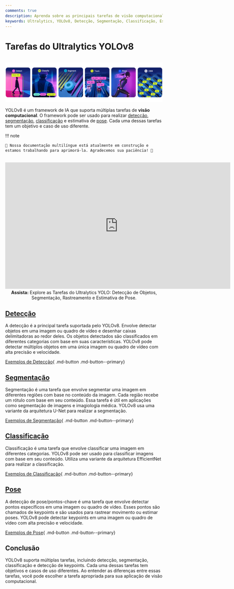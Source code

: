 ```yaml
---
comments: true
description: Aprenda sobre as principais tarefas de visão computacional que o YOLOv8 pode realizar, incluindo detecção, segmentação, classificação e estimativa de pose. Entenda seus usos em seus projetos de IA.
keywords: Ultralytics, YOLOv8, Detecção, Segmentação, Classificação, Estimativa de Pose, Framework de IA, Tarefas de Visão Computacional
---
```


# Tarefas do Ultralytics YOLOv8

<br>
<img width="1024" src="https://raw.githubusercontent.com/ultralytics/assets/main/im/banner-tasks.png" alt="Tarefas suportadas pelo Ultralytics YOLO">

YOLOv8 é um framework de IA que suporta múltiplas tarefas de **visão computacional**. O framework pode ser usado para realizar [detecção](detect.md), [segmentação](segment.md), [classificação](classify.md) e estimativa de [pose](pose.md). Cada uma dessas tarefas tem um objetivo e caso de uso diferente.

!!! note
    
    🚧 Nossa documentação multilíngue está atualmente em construção e estamos trabalhando para aprimorá-la. Agradecemos sua paciência! 🙏

<p align="center">
  <br>
  <iframe width="720" height="405" src="https://www.youtube.com/embed/NAs-cfq9BDw"
    title="Reprodutor de vídeo do YouTube" frameborder="0"
    allow="accelerometer; autoplay; clipboard-write; encrypted-media; gyroscope; picture-in-picture; web-share"
    allowfullscreen>
  </iframe>
  <br>
  <strong>Assista:</strong> Explore as Tarefas do Ultralytics YOLO: Detecção de Objetos, Segmentação, Rastreamento e Estimativa de Pose.
</p>

## [Detecção](detect.md)

A detecção é a principal tarefa suportada pelo YOLOv8. Envolve detectar objetos em uma imagem ou quadro de vídeo e desenhar caixas delimitadoras ao redor deles. Os objetos detectados são classificados em diferentes categorias com base em suas características. YOLOv8 pode detectar múltiplos objetos em uma única imagem ou quadro de vídeo com alta precisão e velocidade.

[Exemplos de Detecção](detect.md){ .md-button .md-button--primary}

## [Segmentação](segment.md)

Segmentação é uma tarefa que envolve segmentar uma imagem em diferentes regiões com base no conteúdo da imagem. Cada região recebe um rótulo com base em seu conteúdo. Essa tarefa é útil em aplicações como segmentação de imagens e imagiologia médica. YOLOv8 usa uma variante da arquitetura U-Net para realizar a segmentação.

[Exemplos de Segmentação](segment.md){ .md-button .md-button--primary}

## [Classificação](classify.md)

Classificação é uma tarefa que envolve classificar uma imagem em diferentes categorias. YOLOv8 pode ser usado para classificar imagens com base em seu conteúdo. Utiliza uma variante da arquitetura EfficientNet para realizar a classificação.

[Exemplos de Classificação](classify.md){ .md-button .md-button--primary}

## [Pose](pose.md)

A detecção de pose/pontos-chave é uma tarefa que envolve detectar pontos específicos em uma imagem ou quadro de vídeo. Esses pontos são chamados de keypoints e são usados para rastrear movimento ou estimar poses. YOLOv8 pode detectar keypoints em uma imagem ou quadro de vídeo com alta precisão e velocidade.

[Exemplos de Pose](pose.md){ .md-button .md-button--primary}

## Conclusão

YOLOv8 suporta múltiplas tarefas, incluindo detecção, segmentação, classificação e detecção de keypoints. Cada uma dessas tarefas tem objetivos e casos de uso diferentes. Ao entender as diferenças entre essas tarefas, você pode escolher a tarefa apropriada para sua aplicação de visão computacional.
